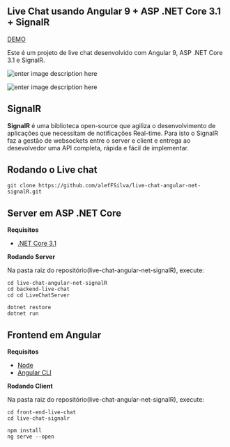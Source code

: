 
## Live Chat usando Angular 9 + ASP .NET Core 3.1  + SignalR

<a href="https://live-chat-angular-signalr.herokuapp.com/" target="_blank">DEMO</a>

Este é um projeto de live chat desenvolvido com Angular 9, ASP .NET Core 3.1 e SignalR.

![enter image description here](https://i.imgur.com/z5zUeoH.png)


![enter image description here](https://i.imgur.com/F2JGeZ0.png)

## SignalR

**SignalR** é uma biblioteca open-source que agiliza o desenvolvimento de aplicações que necessitam de notificações Real-time.  Para isto o SignalR faz a gestão de websockets entre o server e client e entrega ao desevolvedor uma API completa, rápida e fácil de implementar.

## **Rodando o Live chat**

    git clone https://github.com/alefFSilva/live-chat-angular-net-signalR.git

## **Server em ASP .NET Core**

**Requisitos**

 - [.NET Core 3.1](https://dotnet.microsoft.com/download/dotnet-core/3.1)

**Rodando Server**
	
Na pasta raiz do repositório(live-chat-angular-net-signalR), execute:
	
    cd live-chat-angular-net-signalR
    cd backend-live-chat
    cd cd LiveChatServer
    
    dotnet restore
    dotnet run

## **Frontend em Angular**

**Requisitos**

 - [Node ](https://nodejs.org/en/download/)
 - [Angular CLI](https://www.npmjs.com/package/@angular/cli)

**Rodando Client**

Na pasta raiz do repositório(live-chat-angular-net-signalR), execute:

	cd front-end-live-chat
	cd live-chat-signalr

	npm install
	ng serve --open
		



